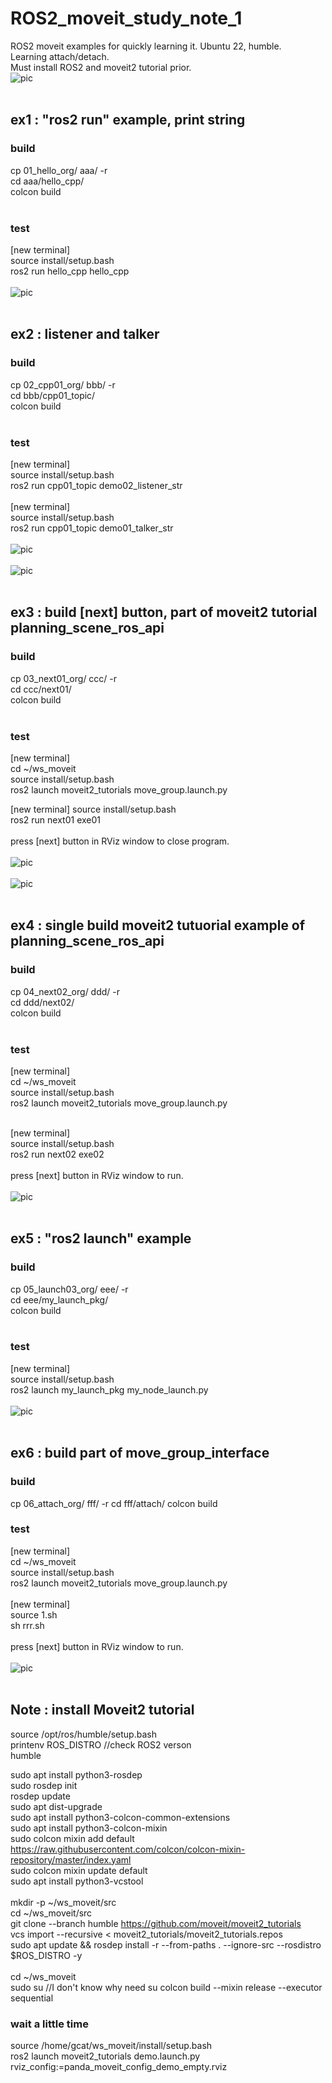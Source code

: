 # ROS2_moveit_study_note_1
ROS2 moveit examples for quickly learning it. Ubuntu 22, humble.  
Learning attach/detach.  
Must install ROS2 and moveit2 tutorial prior.
<br>
![pic](pic/001.png)<br>
<br>

## ex1 : "ros2 run" example, print string
### build
cp 01_hello_org/ aaa/ -r  
cd aaa/hello_cpp/  
colcon build  
<br>
### test
[new terminal]  
source install/setup.bash  
ros2 run hello_cpp hello_cpp  
<br>
![pic](pic/ex1.png)<br>
<br>

## ex2 : listener and talker
### build
cp 02_cpp01_org/ bbb/ -r  
cd bbb/cpp01_topic/  
colcon build  
<br>
### test
[new terminal]  
source install/setup.bash  
ros2 run  cpp01_topic demo02_listener_str  
<br>
[new terminal]  
source install/setup.bash  
ros2 run cpp01_topic demo01_talker_str  
<br>
![pic](pic/ex2_a.png)<br>
<br>
![pic](pic/ex2_b.png)<br>
<br>


## ex3 : build [next] button, part of moveit2 tutorial planning_scene_ros_api
### build
cp 03_next01_org/ ccc/ -r  
cd ccc/next01/  
colcon build   
<br>
### test
[new terminal]   
cd ~/ws_moveit  
source install/setup.bash   
ros2 launch moveit2_tutorials move_group.launch.py   

[new terminal]
source install/setup.bash  
ros2 run next01 exe01  
<br>
press [next] button in RViz window to close program.  
<br>
![pic](pic/ex3a.png)<br>
<br>
![pic](pic/ex3b.png)<br>
<br>


## ex4 : single build moveit2 tutuorial example of planning_scene_ros_api
### build
cp 04_next02_org/ ddd/ -r  
cd ddd/next02/  
colcon build  
<br>
### test
[new terminal]  
cd ~/ws_moveit  
source install/setup.bash  
ros2 launch moveit2_tutorials move_group.launch.py  
<br>

[new terminal]  
source install/setup.bash  
ros2 run next02 exe02  
<br>
press [next] button in RViz window to run.  
<br>
![pic](pic/ex4.png)<br>
<br>

## ex5 : "ros2 launch" example
### build
cp 05_launch03_org/ eee/ -r  
cd eee/my_launch_pkg/  
colcon build  
<br>
### test
[new terminal]  
source install/setup.bash  
ros2 launch my_launch_pkg my_node_launch.py  
<br>
![pic](pic/ex5.png)<br>
<br>
## ex6 : build part of move_group_interface
### build
cp 06_attach_org/ fff/ -r 
cd fff/attach/ 
colcon build 
<br>
### test
[new terminal]  
cd ~/ws_moveit  
source install/setup.bash  
ros2 launch moveit2_tutorials move_group.launch.py  
<br>
[new terminal]  
source 1.sh  
sh rrr.sh  
<br>
press [next] button in RViz window to run.  
<br>
![pic](pic/ex6.png)<br>
<br>

## Note : install Moveit2 tutorial
source /opt/ros/humble/setup.bash  
printenv ROS_DISTRO     //check ROS2 verson  
humble  


sudo apt install python3-rosdep  
sudo rosdep init  
rosdep update  
sudo apt dist-upgrade  
sudo apt install python3-colcon-common-extensions  
sudo apt install python3-colcon-mixin  
sudo colcon mixin add default https://raw.githubusercontent.com/colcon/colcon-mixin-repository/master/index.yaml  
sudo colcon mixin update default  
sudo apt install python3-vcstool  
<br>
mkdir -p ~/ws_moveit/src  
cd ~/ws_moveit/src  
git clone --branch humble  https://github.com/moveit/moveit2_tutorials  
vcs import --recursive < moveit2_tutorials/moveit2_tutorials.repos  
sudo apt update && rosdep install -r --from-paths . --ignore-src --rosdistro $ROS_DISTRO -y  
<br>
cd ~/ws_moveit  
sudo su   //I don't know why need su
colcon build --mixin release --executor sequential  
### wait a little time
source /home/gcat/ws_moveit/install/setup.bash  
ros2 launch moveit2_tutorials demo.launch.py rviz_config:=panda_moveit_config_demo_empty.rviz  
